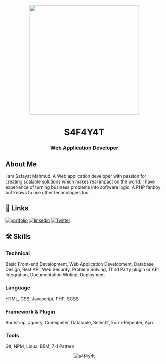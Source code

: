 <p align="center">
<img align="center" src="https://user-images.githubusercontent.com/46479689/211733894-16daa637-25f9-432a-b7e1-0689c39aef5a.svg" height="350px" ></p>

<h1 align="center">S4F4Y4T</h1>
<h3 align="center">Web Application Developer</h3>

## About Me
I am Safayat Mahmud. A Web application developer with passion for creating scalable solutions which makes real impact on the world. I have experience of turning business problems into software logic. A PHP fanboy but knows to use other technologies too.


## 🔗 Links
[![portfolio](https://img.shields.io/badge/my_portfolio-000?style=for-the-badge&logo=ko-fi&logoColor=white)](https://safay.at/)
[![linkedin](https://img.shields.io/badge/linkedin-0A66C2?style=for-the-badge&logo=linkedin&logoColor=white)](https://www.linkedin.com/in/S4F4Y4T/)
[![Twitter](https://img.shields.io/twitter/follow/S4F4Y4T.svg?style=social&label=TWITTER)](https://twitter.com/S4F4Y4T)



## 🛠 Skills

### Technical
Basic Front-end Development, Web Application Development, Database Design, Rest API, Web Security, Problem Solving, Third Party plugin or API Integration, Documentation Writing, Deployment

### Language
HTML, CSS, Javascript, PHP, SCSS

### Framework & Plugin
Bootstrap, Jquery, Codeigniter, Datatable, Select2, Form-Repeater, Ajax

### Tools
Git, NPM, Linux, BEM, 7-1 Pattern

<p align="center"><img align="center" src="https://github-readme-stats.vercel.app/api/top-langs?username=s4f4y4t&show_icons=true&locale=en&layout=compact" alt="s4f4y4t" /></p>


